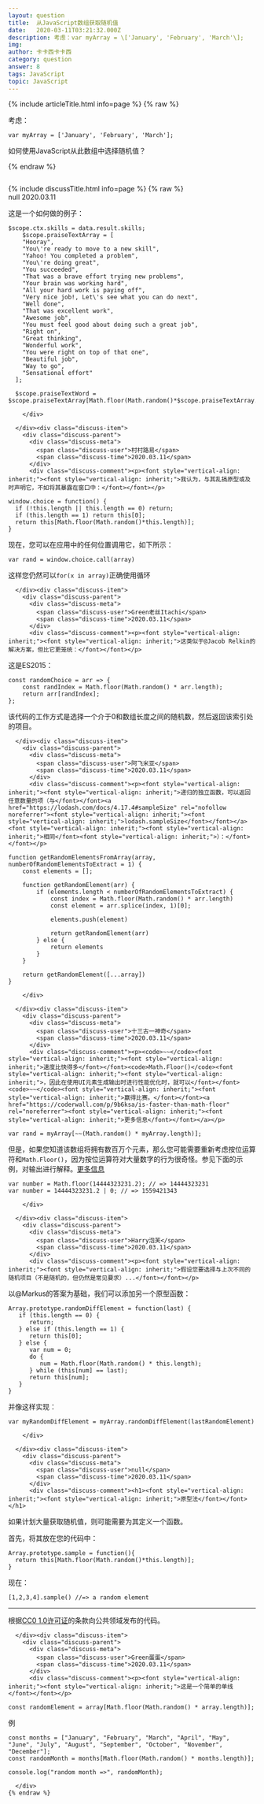 ```yaml
---
layout: question
title:  从JavaScript数组获取随机值
date:   2020-03-11T03:21:32.000Z
description: 考虑：var myArray = \['January', 'February', 'March'\];    如何使用JavaScript从此数组...
img: 
author: 卡卡西卡卡西
category: question
answer: 8
tags: JavaScript
topic: JavaScript
---
```

<div class="article-root">
  <div class="article">
    {% include articleTitle.html info=page %}
    {% raw %}
    <div class="article-content"><p><font style="vertical-align: inherit;"><font style="vertical-align: inherit;">考虑：</font></font></p>

<pre><code>var myArray = ['January', 'February', 'March'];    
</code></pre>

<p><font style="vertical-align: inherit;"><font style="vertical-align: inherit;">如何使用JavaScript从此数组中选择随机值？</font></font></p></div>
    {% endraw %}
  </div>
  <p style="height: 0;width:0;overflow: hidden;"> 第594篇《从JavaScript数组获取随机值》来自Winter(https://github.com/aiyld/aiyld.github.io)的站点</p>
  <div class="discuss-wrapper">
    {% include discussTitle.html info=page %}
    {% raw %}
    <div class="discuss-item">
        <div class="discuss-parent">
          <div class="discuss-meta">
            <span class="discuss-user">null</span>
            <span class="discuss-time">2020.03.11</span>
          </div>
          <div class="discuss-comment"><p><font style="vertical-align: inherit;"><font style="vertical-align: inherit;">这是一个如何做的例子：</font></font></p>

<pre><code>$scope.ctx.skills = data.result.skills;<font></font>
    $scope.praiseTextArray = [<font></font>
    "Hooray",<font></font>
    "You\'re ready to move to a new skill", <font></font>
    "Yahoo! You completed a problem", <font></font>
    "You\'re doing great",  <font></font>
    "You succeeded", <font></font>
    "That was a brave effort trying new problems", <font></font>
    "Your brain was working hard",<font></font>
    "All your hard work is paying off",<font></font>
    "Very nice job!, Let\'s see what you can do next",<font></font>
    "Well done",<font></font>
    "That was excellent work",<font></font>
    "Awesome job",<font></font>
    "You must feel good about doing such a great job",<font></font>
    "Right on",<font></font>
    "Great thinking",<font></font>
    "Wonderful work",<font></font>
    "You were right on top of that one",<font></font>
    "Beautiful job",<font></font>
    "Way to go",<font></font>
    "Sensational effort"<font></font>
  ];<font></font>
<font></font>
  $scope.praiseTextWord = $scope.praiseTextArray[Math.floor(Math.random()*$scope.praiseTextArray.length)];<font></font>
</code></pre></div>
        </div>
        
      </div><div class="discuss-item">
        <div class="discuss-parent">
          <div class="discuss-meta">
            <span class="discuss-user">村村路易</span>
            <span class="discuss-time">2020.03.11</span>
          </div>
          <div class="discuss-comment"><p><font style="vertical-align: inherit;"><font style="vertical-align: inherit;">我认为，与其乱搞原型或及时声明它，不如将其暴露在窗口中：</font></font></p>

<pre><code>window.choice = function() {<font></font>
  if (!this.length || this.length == 0) return;<font></font>
  if (this.length == 1) return this[0];<font></font>
  return this[Math.floor(Math.random()*this.length)];<font></font>
}<font></font>
</code></pre>

<p><font style="vertical-align: inherit;"><font style="vertical-align: inherit;">现在，您可以在应用中的任何位置调用它，如下所示：</font></font></p>

<pre><code>var rand = window.choice.call(array)
</code></pre>

<p><font style="vertical-align: inherit;"><font style="vertical-align: inherit;">这样您仍然可以</font></font><code>for(x in array)</code><font style="vertical-align: inherit;"><font style="vertical-align: inherit;">正确</font><font style="vertical-align: inherit;">使用</font><font style="vertical-align: inherit;">循环</font></font></p></div>
        </div>
        
      </div><div class="discuss-item">
        <div class="discuss-parent">
          <div class="discuss-meta">
            <span class="discuss-user">Green老丝Itachi</span>
            <span class="discuss-time">2020.03.11</span>
          </div>
          <div class="discuss-comment"><p><font style="vertical-align: inherit;"><font style="vertical-align: inherit;">这类似于@Jacob Relkin的解决方案，但比它更笼统：</font></font></p>

<p><font style="vertical-align: inherit;"><font style="vertical-align: inherit;">这是ES2015：</font></font></p>

<pre><code>const randomChoice = arr =&gt; {<font></font>
    const randIndex = Math.floor(Math.random() * arr.length);<font></font>
    return arr[randIndex];<font></font>
};<font></font>
</code></pre>

<p><font style="vertical-align: inherit;"><font style="vertical-align: inherit;">该代码的工作方式是选择一个介于0和数组长度之间的随机数，然后返回该索引处的项目。</font></font></p></div>
        </div>
        
      </div><div class="discuss-item">
        <div class="discuss-parent">
          <div class="discuss-meta">
            <span class="discuss-user">阿飞米亚</span>
            <span class="discuss-time">2020.03.11</span>
          </div>
          <div class="discuss-comment"><p><font style="vertical-align: inherit;"><font style="vertical-align: inherit;">递归的独立函数，可以返回任意数量的项（与</font></font><a href="https://lodash.com/docs/4.17.4#sampleSize" rel="nofollow noreferrer"><font style="vertical-align: inherit;"><font style="vertical-align: inherit;">lodash.sampleSize</font></font></a><font style="vertical-align: inherit;"><font style="vertical-align: inherit;">相同</font><font style="vertical-align: inherit;">）：</font></font></p>

<pre><code>function getRandomElementsFromArray(array, numberOfRandomElementsToExtract = 1) {<font></font>
    const elements = [];<font></font>
<font></font>
    function getRandomElement(arr) {<font></font>
        if (elements.length &lt; numberOfRandomElementsToExtract) {<font></font>
            const index = Math.floor(Math.random() * arr.length)<font></font>
            const element = arr.splice(index, 1)[0];<font></font>
<font></font>
            elements.push(element)<font></font>
<font></font>
            return getRandomElement(arr)<font></font>
        } else {<font></font>
            return elements<font></font>
        }<font></font>
    }<font></font>
<font></font>
    return getRandomElement([...array])<font></font>
}<font></font>
</code></pre></div>
        </div>
        
      </div><div class="discuss-item">
        <div class="discuss-parent">
          <div class="discuss-meta">
            <span class="discuss-user">十三古一神奇</span>
            <span class="discuss-time">2020.03.11</span>
          </div>
          <div class="discuss-comment"><p><code>~~</code><font style="vertical-align: inherit;"><font style="vertical-align: inherit;">速度比快得多</font></font><code>Math.Floor()</code><font style="vertical-align: inherit;"><font style="vertical-align: inherit;">，因此在使用UI元素生成输出时进行性能优化时，就可以</font></font><code>~~</code><font style="vertical-align: inherit;"><font style="vertical-align: inherit;">赢得比赛。</font></font><a href="https://coderwall.com/p/9b6ksa/is-faster-than-math-floor" rel="noreferrer"><font style="vertical-align: inherit;"><font style="vertical-align: inherit;">更多信息</font></font></a></p>

<pre><code>var rand = myArray[~~(Math.random() * myArray.length)];
</code></pre>

<p><font style="vertical-align: inherit;"><font style="vertical-align: inherit;">但是，如果您知道该数组将拥有数百万个元素，那么您可能需要重新考虑按位运算符和</font></font><code>Math.Floor()</code><font style="vertical-align: inherit;"><font style="vertical-align: inherit;">，因为按位运算符对大量数字的行为很奇怪。</font><font style="vertical-align: inherit;">参见下面的示例，对输出进行解释。</font></font><a href="https://www.bendangelo.me/javascript/2015/01/21/why-i-stopped-using-bitwise-to-round.html" rel="noreferrer"><font style="vertical-align: inherit;"><font style="vertical-align: inherit;">更多信息</font></font></a></p>

<pre><code>var number = Math.floor(14444323231.2); // =&gt; 14444323231<font></font>
var number = 14444323231.2 | 0; // =&gt; 1559421343<font></font>
</code></pre></div>
        </div>
        
      </div><div class="discuss-item">
        <div class="discuss-parent">
          <div class="discuss-meta">
            <span class="discuss-user">Harry泡芙</span>
            <span class="discuss-time">2020.03.11</span>
          </div>
          <div class="discuss-comment"><p><font style="vertical-align: inherit;"><font style="vertical-align: inherit;">假设您要选择与上次不同的随机项目（不是随机的，但仍然是常见要求）...</font></font></p>

<p><font style="vertical-align: inherit;"><font style="vertical-align: inherit;">以@Markus的答案为基础，我们可以添加另一个原型函数：</font></font></p>

<pre><code>Array.prototype.randomDiffElement = function(last) {<font></font>
   if (this.length == 0) {<font></font>
      return;<font></font>
   } else if (this.length == 1) {<font></font>
      return this[0];<font></font>
   } else {<font></font>
      var num = 0;<font></font>
      do {<font></font>
         num = Math.floor(Math.random() * this.length);<font></font>
      } while (this[num] == last);<font></font>
      return this[num];<font></font>
   }<font></font>
}<font></font>
</code></pre>

<p><font style="vertical-align: inherit;"><font style="vertical-align: inherit;">并像这样实现：</font></font></p>

<pre><code>var myRandomDiffElement = myArray.randomDiffElement(lastRandomElement)
</code></pre></div>
        </div>
        
      </div><div class="discuss-item">
        <div class="discuss-parent">
          <div class="discuss-meta">
            <span class="discuss-user">null</span>
            <span class="discuss-time">2020.03.11</span>
          </div>
          <div class="discuss-comment"><h1><font style="vertical-align: inherit;"><font style="vertical-align: inherit;">原型法</font></font></h1>

<p><font style="vertical-align: inherit;"><font style="vertical-align: inherit;">如果计划大量获取随机值，则可能需要为其定义一个函数。 </font></font></p>

<p><font style="vertical-align: inherit;"><font style="vertical-align: inherit;">首先，将其放在您的代码中：</font></font></p>

<pre><code>Array.prototype.sample = function(){<font></font>
  return this[Math.floor(Math.random()*this.length)];<font></font>
}<font></font>
</code></pre>

<p><font style="vertical-align: inherit;"><font style="vertical-align: inherit;">现在：</font></font></p>

<pre><code>[1,2,3,4].sample() //=&gt; a random element
</code></pre>

<hr>

<p><font style="vertical-align: inherit;"><font style="vertical-align: inherit;">根据</font></font><a href="https://creativecommons.org/publicdomain/zero/1.0/" rel="noreferrer"><font style="vertical-align: inherit;"><font style="vertical-align: inherit;">CC0 1.0许可证</font></font></a><font style="vertical-align: inherit;"><font style="vertical-align: inherit;">的条款向公共领域发布的代码</font><font style="vertical-align: inherit;">。</font></font></p></div>
        </div>
        
      </div><div class="discuss-item">
        <div class="discuss-parent">
          <div class="discuss-meta">
            <span class="discuss-user">Green蛋蛋</span>
            <span class="discuss-time">2020.03.11</span>
          </div>
          <div class="discuss-comment"><p><font style="vertical-align: inherit;"><font style="vertical-align: inherit;">这是一个简单的单线</font></font></p>

<pre><code>const randomElement = array[Math.floor(Math.random() * array.length)];
</code></pre>

<p><font style="vertical-align: inherit;"><font style="vertical-align: inherit;">例</font></font></p>

<p></p><div class="snippet" data-lang="js" data-hide="false" data-console="true" data-babel="false">
<div class="snippet-code">
<pre class="snippet-code-js lang-js prettyprint-override"><code>const months = ["January", "February", "March", "April", "May", "June", "July", "August", "September", "October", "November", "December"];<font></font>
const randomMonth = months[Math.floor(Math.random() * months.length)];<font></font>
<font></font>
console.log("random month =&gt;", randomMonth);</code></pre>
</div>
</div>
<p></p></div>
        </div>
        
      </div>
    {% endraw %}
  </div>
<div>
